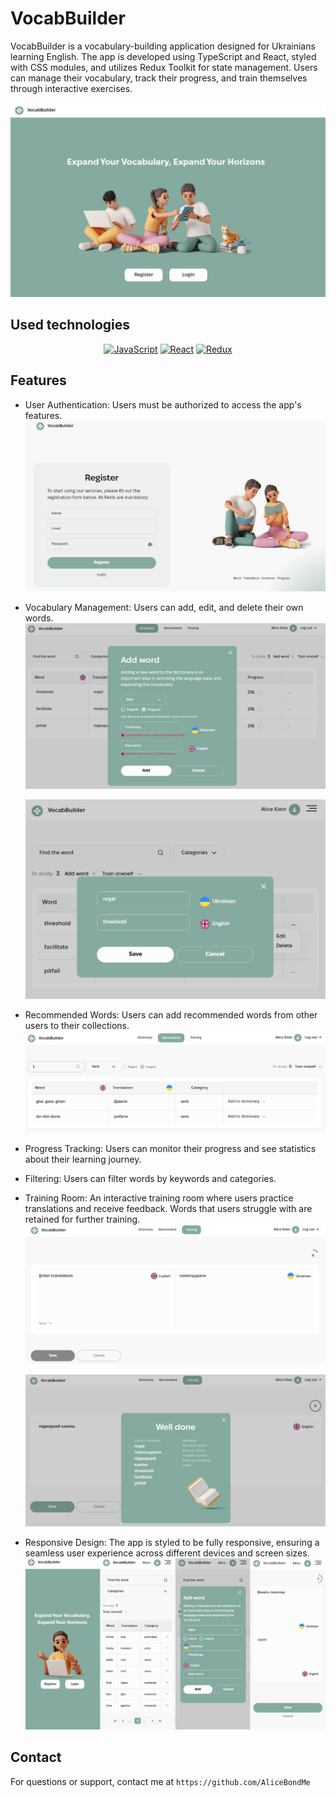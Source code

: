 # VocabBuilder

VocabBuilder is a vocabulary-building application designed for Ukrainians learning English. The app is developed using TypeScript and React, styled with CSS modules, and utilizes Redux Toolkit for state management. Users can manage their vocabulary, track their progress, and train themselves through interactive exercises.

![VocabBuilder HomePage preview](./assets/home.JPG)

## Used technologies

<p align="center" >
<a href="https://www.typescriptlang.org/" target="_blank" rel="noreferrer"><img src="https://raw.githubusercontent.com/danielcranney/readme-generator/main/public/icons/skills/typescript-colored.svg" width="36" height="36" alt="JavaScript" /></a>
<a href="https://reactjs.org/" target="_blank" rel="noreferrer"><img src="https://raw.githubusercontent.com/danielcranney/readme-generator/main/public/icons/skills/react-colored.svg" width="36" height="36" alt="React" /></a>
<a href="https://redux.js.org/" target="_blank" rel="noreferrer"><img src="https://raw.githubusercontent.com/danielcranney/readme-generator/main/public/icons/skills/redux-colored.svg" width="36" height="36" alt="Redux" /></a>
</p>

## Features

- User Authentication: Users must be authorized to access the app's features.
  ![VocabBuilder Registration preview](./assets/register.JPG)

- Vocabulary Management: Users can add, edit, and delete their own words.
  ![VocabBuilder Adding word preview](./assets/adding.JPG)

  ![VocabBuilder Editing word preview](./assets/editing.JPG)

- Recommended Words: Users can add recommended words from other users to their collections.
  ![VocabBuilder Recommended preview](./assets/recommended.JPG)

- Progress Tracking: Users can monitor their progress and see statistics about their learning journey.

- Filtering: Users can filter words by keywords and categories.

- Training Room: An interactive training room where users practice translations and receive feedback. Words that users struggle with are retained for further training.
  ![VocabBuilder Training preview](./assets/training.JPG)

  ![VocabBuilder Results preview](./assets/results.JPG)

- Responsive Design: The app is styled to be fully responsive, ensuring a seamless user experience across different devices and screen sizes.
  ![VocabBuilder Mobile screens preview](./assets/mobile.png)

## Contact

For questions or support, contact me at `https://github.com/AliceBondMe`

